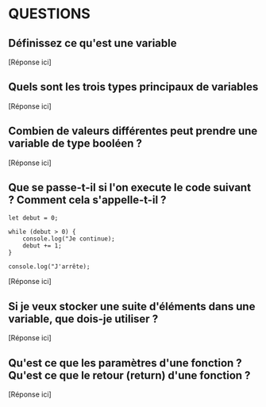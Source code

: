 # QUESTIONS

## Définissez ce qu'est une variable

[Réponse ici]

## Quels sont les trois types principaux de variables

[Réponse ici]

## Combien de valeurs différentes peut prendre une variable de type booléen ?

[Réponse ici]

## Que se passe-t-il si l'on execute le code suivant ? Comment cela s'appelle-t-il ?

```
let debut = 0;

while (debut > 0) {
    console.log("Je continue);
    debut += 1;
}

console.log("J'arrête);
```

[Réponse ici]

## Si je veux stocker une suite d'éléments dans une variable, que dois-je utiliser ?

[Réponse ici]

## Qu'est ce que les paramètres d'une fonction ? Qu'est ce que le retour (return) d'une fonction ?

[Réponse ici]